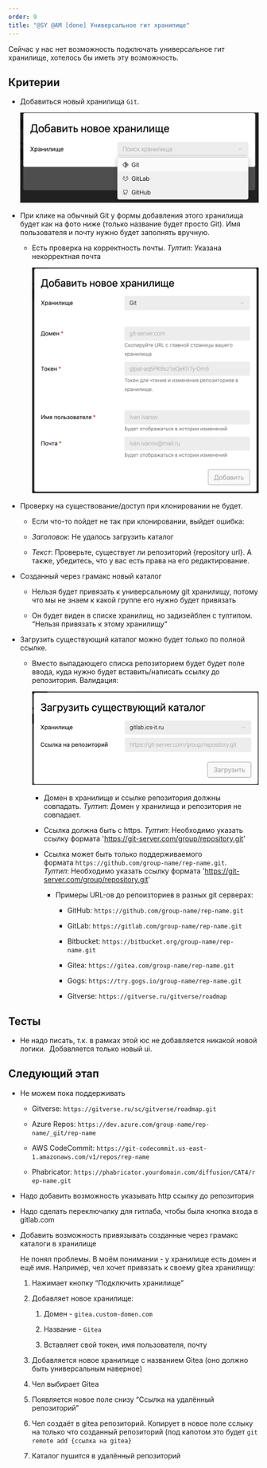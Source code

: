 ```yaml
---
order: 9
title: "@SY @AM [done] Универсальное гит хранилище"
---
```


Сейчас у нас нет возможность подключать универсальное гит хранилище, хотелось бы иметь эту возможность.

## Критерии

-  Добавиться новый хранилища `Git`.

   ![](./sy-al-a-universalno-git-khranilische-4.png)

-  При клике на обычный Git у формы добавления этого хранилища будет как на фото ниже (только название будет просто Git). Имя пользователя и почту нужно будет заполнять вручную.

   -  Есть проверка на корректность почты. *Тултип*: Указана некорректная почта

      ![](./sy-al-a-universalno-git-khranilische.png)

-  Проверку на существование/доступ при клонировании не будет.

   -  Если что-то пойдет не так при клонировании, выйдет ошибка:

   -  *Заголовок*: Не удалось загрузить каталог

   -  *Текст*: Проверьте, существует ли репозиторий {repository url}. А также, убедитесь, что у вас есть права на его редактирование.

-  Созданный через грамакс новый каталог

   -  Нельзя будет привязать к универсальному git хранилищу, потому что мы не знаем к какой группе его нужно будет привязать

   -  Он будет виден в списке хранилищ, но задизейблен с тултипом. “Нельзя привязать к этому хранилищу“

-  Загрузить существующий каталог можно будет только по полной ссылке.

   -  Вместо выпадающего списка репозиторием будет будет поле ввода, куда нужно будет вставить/написать ссылку до репозитория. Валидация:

      ![](./sy-al-a-universalno-git-khranilische-3.png)

      -  Домен в хранилище и ссылке репозитория должны совпадать. *Тултип*: Домен у хранилища и репозитория не совпадает.

      -  Ссылка должна быть с https. *Тултип*: Необходимо указать ссылку формата 'https://git-server.com/group/repository.git'

      -  Ссылка может быть только поддерживаемого формата `https://github.com/group-name/rep-name.git`. *Тултип*: Необходимо указать ссылку формата 'https://git-server.com/group/repository.git'

         -  Примеры URL-ов до репоизториев в разных git серверах:

            -  GitHub: `https://github.com/group-name/rep-name.git`

            -  GitLab: `https://gitlab.com/group-name/rep-name.git`

            -  Bitbucket: `https://bitbucket.org/group-name/rep-name.git`

            -  Gitea: `https://gitea.com/group-name/rep-name.git`

            -  Gogs: `https://try.gogs.io/group-name/rep-name.git`

            -  Gitverse: `https://gitverse.ru/gitverse/roadmap`

## Тесты

-  Не надо писать, т.к. в рамках этой юс не добавляется никакой новой логики.  Добавляется только новый ui.

## Следующий этап

-  Не можем пока поддерживать

   -  Gitverse: `https://gitverse.ru/sc/gitverse/roadmap.git`

   -  Azure Repos: `https://dev.azure.com/group-name/rep-name/_git/rep-name`

   -  AWS CodeCommit: `https://git-codecommit.us-east-1.amazonaws.com/v1/repos/rep-name`

   -  Phabricator: `https://phabricator.yourdomain.com/diffusion/CAT4/rep-name.git`

-  Надо добавить возможность указывать http ссылку до репозитория

-  Надо сделать переключалку для гитлаба, чтобы была кнопка входа в gitlab.com

-  Добавить возможность привязывать созданные через грамакс каталоги в хранилище

   Не понял проблемы. В моём понимании - у хранилище есть домен и ещё имя. Например, чел хочет привязать к своему gitea хранилищу:

   1. Нажимает кнопку “Подключить хранилище”

   2. Добавляет новое хранилище:

      1. Домен - `gitea.custom-domen.com`

      2. Название - `Gitea`

      3. Вставляет свой токен, имя пользователя, почту

   3. Добавляется новое хранилище с названием Gitea (оно должно быть универсальным наверное)

   4. Чел выбирает Gitea

   5. Появляется новое поле снизу “Ссылка на удалённый репозиторий”

   6. Чел создаёт в gitea репозиторий. Копирует в новое поле сслыку на только что созданный репозиторий (под капотом это будет `git remote add {ссылка на gitea}`

   7. Каталог пушится в удалённый репозиторий

## 